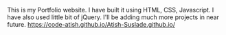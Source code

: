 This is my Portfolio website. I have built it using HTML, CSS, Javascript. I have also used little bit of jQuery. I'll be adding much more projects in near future.
 https://code-atish.github.io/Atish-Suslade.github.io/
